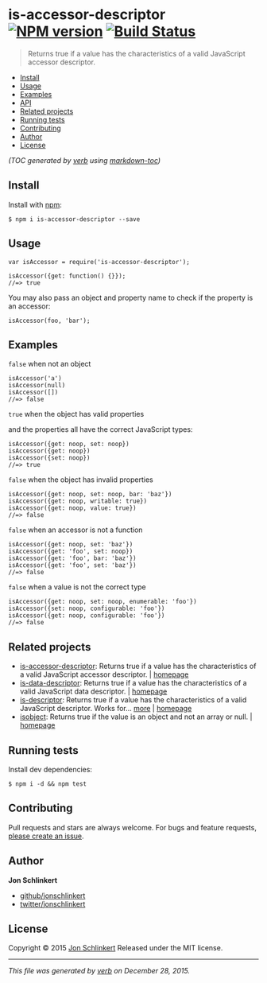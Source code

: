 <h1 id="is-accessor-descriptor-%21npm-version-%21build-status">is-accessor-descriptor <a href="https://www.npmjs.com/package/is-accessor-descriptor"><img src="https://img.shields.io/npm/v/is-accessor-descriptor.svg" alt="NPM version" /></a> <a href="https://travis-ci.org/jonschlinkert/is-accessor-descriptor"><img src="https://img.shields.io/travis/jonschlinkert/is-accessor-descriptor.svg" alt="Build Status" /></a></h1>

<blockquote>
  <p>Returns true if a value has the characteristics of a valid JavaScript accessor descriptor.</p>
</blockquote>

<ul>
<li><a href="#install">Install</a></li>
<li><a href="#usage">Usage</a></li>
<li><a href="#examples">Examples</a></li>
<li><a href="#api">API</a></li>
<li><a href="#related-projects">Related projects</a></li>
<li><a href="#running-tests">Running tests</a></li>
<li><a href="#contributing">Contributing</a></li>
<li><a href="#author">Author</a></li>
<li><a href="#license">License</a></li>
</ul>

<p><em>(TOC generated by <a href="https://github.com/verbose/verb">verb</a> using <a href="https://github.com/jonschlinkert/markdown-toc">markdown-toc</a>)</em></p>

<h2 id="install">Install</h2>

<p>Install with <a href="https://www.npmjs.com/">npm</a>:</p>

<pre><code class="sh">$ npm i is-accessor-descriptor --save
</code></pre>

<h2 id="usage">Usage</h2>

<pre><code class="js">var isAccessor = require('is-accessor-descriptor');

isAccessor({get: function() {}});
//=&gt; true
</code></pre>

<p>You may also pass an object and property name to check if the property is an accessor:</p>

<pre><code class="js">isAccessor(foo, 'bar');
</code></pre>

<h2 id="examples">Examples</h2>

<p><code>false</code> when not an object</p>

<pre><code class="js">isAccessor('a')
isAccessor(null)
isAccessor([])
//=&gt; false
</code></pre>

<p><code>true</code> when the object has valid properties</p>

<p>and the properties all have the correct JavaScript types:</p>

<pre><code class="js">isAccessor({get: noop, set: noop})
isAccessor({get: noop})
isAccessor({set: noop})
//=&gt; true
</code></pre>

<p><code>false</code> when the object has invalid properties</p>

<pre><code class="js">isAccessor({get: noop, set: noop, bar: 'baz'})
isAccessor({get: noop, writable: true})
isAccessor({get: noop, value: true})
//=&gt; false
</code></pre>

<p><code>false</code> when an accessor is not a function</p>

<pre><code class="js">isAccessor({get: noop, set: 'baz'})
isAccessor({get: 'foo', set: noop})
isAccessor({get: 'foo', bar: 'baz'})
isAccessor({get: 'foo', set: 'baz'})
//=&gt; false
</code></pre>

<p><code>false</code> when a value is not the correct type</p>

<pre><code class="js">isAccessor({get: noop, set: noop, enumerable: 'foo'})
isAccessor({set: noop, configurable: 'foo'})
isAccessor({get: noop, configurable: 'foo'})
//=&gt; false
</code></pre>

<h2 id="related-projects">Related projects</h2>

<ul>
<li><a href="https://www.npmjs.com/package/is-accessor-descriptor">is-accessor-descriptor</a>: Returns true if a value has the characteristics of a valid JavaScript accessor descriptor. | <a href="https://github.com/jonschlinkert/is-accessor-descriptor">homepage</a></li>
<li><a href="https://www.npmjs.com/package/is-data-descriptor">is-data-descriptor</a>: Returns true if a value has the characteristics of a valid JavaScript data descriptor. | <a href="https://github.com/jonschlinkert/is-data-descriptor">homepage</a></li>
<li><a href="https://www.npmjs.com/package/is-descriptor">is-descriptor</a>: Returns true if a value has the characteristics of a valid JavaScript descriptor. Works for… <a href="https://www.npmjs.com/package/is-descriptor">more</a> | <a href="https://github.com/jonschlinkert/is-descriptor">homepage</a></li>
<li><a href="https://www.npmjs.com/package/isobject">isobject</a>: Returns true if the value is an object and not an array or null. | <a href="https://github.com/jonschlinkert/isobject">homepage</a></li>
</ul>

<h2 id="running-tests">Running tests</h2>

<p>Install dev dependencies:</p>

<pre><code class="sh">$ npm i -d &amp;&amp; npm test
</code></pre>

<h2 id="contributing">Contributing</h2>

<p>Pull requests and stars are always welcome. For bugs and feature requests, <a href="https://github.com/jonschlinkert/is-accessor-descriptor/issues/new">please create an issue</a>.</p>

<h2 id="author">Author</h2>

<p><strong>Jon Schlinkert</strong></p>

<ul>
<li><a href="https://github.com/jonschlinkert">github/jonschlinkert</a></li>
<li><a href="http://twitter.com/jonschlinkert">twitter/jonschlinkert</a></li>
</ul>

<h2 id="license">License</h2>

<p>Copyright © 2015 <a href="https://github.com/jonschlinkert">Jon Schlinkert</a>
Released under the MIT license.</p>

<hr />

<p><em>This file was generated by <a href="https://github.com/verbose/verb">verb</a> on December 28, 2015.</em></p>
